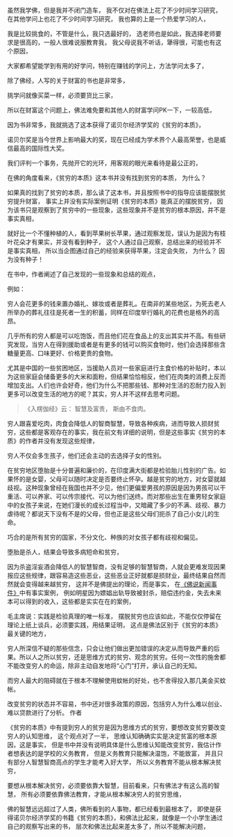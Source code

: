 虽然我学佛，但是我并不闭门造车，
我不仅对在佛法上花了不少时间学习研究，在其他学问上也花了不少时间学习研究，
我也算的上是一个热爱学习的人，

我是比较挑食的，不管是什么，我只选最好的，
选老师也是如此，我选择老师要求是很高的，一般人很难说服教育我，
我父母说我不听话，犟得很，可能也有这个原因，

大家都希望能学到有用的好学问，特别在赚钱的学问上，方法学问太多了，

除了佛经，人写的关于财富的书也是非常多，

挑学问就像买菜一样，必须要货比三家，

所以在财富这个问题上，佛法难免要和其他人的财富学问PK一下，一较高低，

因为书非常多，我就挑选了这本获得了诺贝尔经济学奖的《贫穷的本质》，

诺贝尔奖是当今世界上影响最大的奖，现在已经成为学术界个人最高荣誉，也是威信最高的国际性大奖。

我们评判一个事务，先抛开它的光环，用客观的眼光来看待是最公正的，

在佛的角度看来，《贫穷的本质》这本书并没有找到贫穷的本质，
为什么？

如果真的找到了贫穷的本质，那么读了这本书，并且按照书中的指导应该能摆脱贫穷提升财富，
事实上并没有实际案例证明《贫穷的本质》能真正的摆脱贫穷，
因为该书只是观察到了贫穷中的一些现象，这些现象并不是贫穷的根本原因，并不是事实真相，

就好比一个不懂种植的人，看到苹果树长苹果，通过观察发现，误认为是因为有枝叶花朵才有果实，并没有看到种子，
这个人通过自己观察，总结出来的经验并不是事实真相，
所以当企图通过自己的经验来获得苹果，注定会失败，
为什么？
因为没有种子！

在书中，作者阐述了自己发现的一些现象和总结的观点，

例如：

穷人会花更多的钱来置办婚礼、嫁妆或者是葬礼。在南非的某些地区，为死去老人所举办的葬礼往往是死者一生的积蓄，同样在印度举行婚礼的花费也是格外的高昂。

几乎所有的穷人都是可以吃饱饭，而且他们花在食品上的支出其实并不高。有些研究发现，当穷人在得到援助或者是有更多的钱可以购买食物时，他们会选择那些含糖量更高、口味更好、价格更贵的食物。

尤其是中国的一些贫困地区，当援助人员对一些家庭进行主食价格的补贴时，本以为这些家庭会储备更多的大米和面粉，但结果恰恰相反，他们在肉类的消费上反而增加支出。人们也许会好奇，他们为什么不把那些钱、那种对生活的忍耐力投入到更多可以改变生活的地方的呢？其实，穷人并不这样去思考问题。

> 《入楞伽经》云： 
> 智慧及富贵， 斯由不食肉。

穷人跟喜爱吃肉，肉食会降低人的智商智慧，导致各种疾病，进而导致人损财贫穷，这些都是客观存在的事实，我在前文有详细的说明，但是这些事实《贫穷的本质》的作者并没有发现这些规律，


穷人不仅会多生孩子，他们还会主动的去选择子女的性别。

在贫穷地区堕胎是十分普遍和廉价的，在印度满大街都是检验胎儿性别的广告。如果怀的是女婴，父母可以随时决定是否要终止怀孕。越是贫穷的地方，对女婴就越歧视。这种现象曾经在我国也并不少见，他们更偏爱男孩的原因是因为男孩可以干重活、可以养家、可以传宗接代、可以为他们送终。而对那些出生在重男轻女家庭中的女孩子来说，在她们漫长的成长过程当中，又暗藏了多少的不满、歧视、暴力虐待呢？都说天下没有不是的父母，但也正是这些父母们扼杀了自己小女儿的生命。

巧合的是所有贫穷的国家，不分文化、种族的对女孩子都有歧视和偏见。

堕胎是杀人，结果会导致多病短命和贫穷，

因为杀盗淫妄酒会降低人的智慧智商，没有足够的智慧智商，人就会更难发现因果报应这些规律，跟容易造这些恶业，这些恶业正好就都是损财业，最终结果自然而然就会变得越来越贫穷，
这并不是佛提出的理论，而是事实，
在[《佛说新闻事件》](https://www.kancloud.cn/luojiangtao/foshuoxinwen)中有事实案例，
例如明星因为嫖娼出轨导致被封杀，赔偿违约金，失去未来本可以得到的收入，这些都是实实在在的案例，

毛主席说：实践是检验真理的唯一标准，
摆脱贫穷也应该如此，不能仅仅停留在理论上纸上谈兵，必须要实践，用结果证明，
这点是佛法区别于《贫穷的本质》最关键的地方，


穷人所深信不疑的那些信念，只会让他们做出更加错误的决定从而导致严重的后果。所以人之所以贫穷，还是思维方式的贫穷、观念的贫穷。任何一次性的施舍都不能改变穷人的命运，除非主动自发地将“心门”打开，承认自己的无知。

而穷人最大的阻碍就在于根本不理解使用蚊帐的好处，也不舍得投入那几美金买蚊帐。 

改变贫穷的状态并不容易，书中还对很多政策的原因，包括穷人为什么难以创业、难以贷款进行了分析。
作者

《贫穷的本质》中有提到穷人的贫穷是因为思维方式的贫穷，要想改变贫穷要改变穷人的认知思维，
这个观点对了一半，
思维认知确确实实是决定贫富的根本原因，这是事实，
但是书中并没有说明具体是什么思维认知能改变贫穷，我估计作者想表达的是学校的义务教育，
但是义务教育只能解决温饱，不能致富，
并且只有部分人智慧智商高点的学生才能考入好大学，
所以义务教育不能从根本解决贫穷，

要想从根本解决贫穷，必须要依靠大智慧，目前看来，只有佛法才有这么高的智慧，
所有必须要依靠佛法教育，才能从根本解决穷人的贫穷思维，

佛的智慧远远超过了人类，佛所看到的人事物，都已经看到最根本了，
即使是获得诺贝尔经济学奖的书籍《贫穷的本质》，和佛法比起来，就像是一个小学生通过自己的观察写出来的书，
层次和佛法比起来差太多了，所以不能解决问题，

